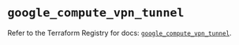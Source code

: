# `google_compute_vpn_tunnel`

Refer to the Terraform Registry for docs: [`google_compute_vpn_tunnel`](https://registry.terraform.io/providers/hashicorp/google/6.14.0/docs/resources/compute_vpn_tunnel).
